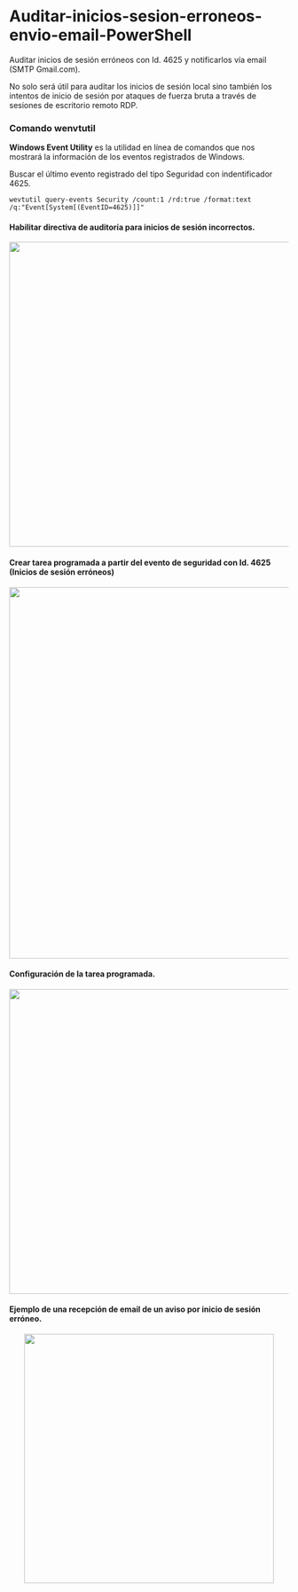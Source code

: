 # Auditar-inicios-sesion-erroneos-envio-email-PowerShell
Auditar inicios de sesión erróneos con Id. 4625 y notificarlos vía email (SMTP Gmail.com).

No solo será útil para auditar los inicios de sesión local sino también los intentos de inicio de sesión por ataques de fuerza bruta a través de sesiones de escritorio remoto RDP.

### Comando wenvtutil
**Windows Event Utility** es la utilidad en línea de comandos que nos mostrará la información de los eventos registrados de Windows.

Buscar el último evento registrado del tipo Seguridad con indentificador 4625. 

``
wevtutil query-events Security /count:1 /rd:true /format:text /q:"Event[System[(EventID=4625)]]"
``

#### Habilitar directiva de auditoría para inicios de sesión incorrectos.

<p align="center">
<img src="https://raw.githubusercontent.com/adrianlois/Auditar-inicios-sesion-erroneos-envio-email-PowerShell/master/screenshots/secpol-auditar-inicio-sesion-erroneo.png" width="550" />
</p>

#### Crear tarea programada a partir del evento de seguridad con Id. 4625 (Inicios de sesión erróneos)

<p align="center">
<img src="https://raw.githubusercontent.com/adrianlois/Auditar-inicios-sesion-erroneos-envio-email-PowerShell/master/screenshots/eventvwr-id4635-inicio-sesion-incorrecto.png" width="670" />
</p>

#### Configuración de la tarea programada.

<p align="center">
<img src="https://raw.githubusercontent.com/adrianlois/Auditar-inicios-sesion-erroneos-envio-email-PowerShell/master/screenshots/taskschd-desencadenador-inicio-sesion-incorrecto-id4625.png" width="550" />
</p>

#### Ejemplo de una recepción de email de un aviso por inicio de sesión erróneo. 

<p align="center">
<img src="https://raw.githubusercontent.com/adrianlois/Auditar-inicios-sesion-erroneos-envio-email-PowerShell/master/screenshots/email-aviso-inicio-sesion-incorrecto.png" width="450" />
</p>
